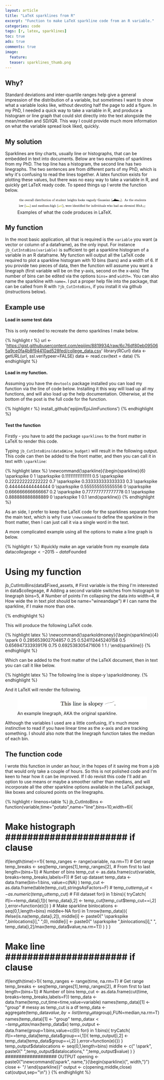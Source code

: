 ```yaml
---
layout: article
title: "LaTeX sparklines from R"
excerpt: "Function to make LaTeX sparkline code from an R variable."
categories: code
tags: [r, latex, sparklines]
toc: true
ads: true
comments: true
image:
  feature:
  teaser: sparklines_thumb.png
---
```


## Why?

Standard deviations and inter-quartile ranges help give a general impression of the distribution of a variable, but sometimes I want to show what a variable looks like, without devoting half the page to add a figure. In my PhD, I needed a quick way to take a variable in R, and produce a histogram or line graph that could slot directly into the text alongside the mean/median and SD/IQR. This way I could provide much more information on what the variable spread look liked, quickly.

## My solution

Sparklines are tiny charts, usually line or histographs, that can be embedded
 in text into documents. Below are two examples of sparklines from my PhD. The top
 line has a histogram, the second line has
 two linegraphs. The two sentences are
 from different parts of my PhD, which is why it's confusing to read the lines together.
 A latex function exists for plotting these values, but there was no easy
 way to take a variable in R, and quickly get LaTeX ready code. To speed things up I wrote the function below.

<figure>
	<a href="/images/sparklines_examples.png"><img src="/images/sparklines_examples.png"></a>
	<figcaption>Examples of what the code produces in LaTeX.</figcaption>
</figure>

## My function

In the most basic application, all that is required is the `variable` you want (a vector or column of a dataframe),
  as the only input. For instance `jb_CutIntoBins(variable)` is sufficient to get a sparkline histogram of a variable in an R dataframe. My function will output all the LaTeX code required to plot a sparkline
  histogram with 10 bins (bars) and a width of 6. If you provide two pieces of data, then the function will assume you want a
  linegraph (first variable will be on the y-axis, second on the x-axis) The number of bins can be edited via the options `bins=` and `width=`. You can also name the sparkline with `name=`. I put a proper help file into the package, that can
  be called from R with `?jb_CutIntoBins`, if you install it via github (instructions below).

## Example use

#### Load in some test data

This is only needed to recreate the demo sparklines I make below.

{% highlight r %}
url <- 'https://gist.githubusercontent.com/epijim/8819934/raw/6c76df80eb095065a9ce0fa4b8f94410ad528fed/college_data.csv'
 library(RCurl)
 data <- getURL(url, ssl.verifypeer=FALSE)
 data <- read.csv(text = data)
{% endhighlight %}

#### Load in my function.

Assuming you have the `devtools` package installed you can load my function via the line of code below. Installing it this way will load up all my functions, and will also load up the help documentation. Otherwise, at the bottom of the post is the full code for the function.

{% highlight r %}
install_github('epijim/EpiJimFunctions')
{% endhighlight %}

#### Test the function

Firstly - you have to add the package `sparklines` to the front matter in LaTeX to render this code.

Typing `jb_CutIntoBins(data$Wine_budget)` will result in the following output. This code can then be added to the front matter, and then you can call it in text with `\sparkline`:

{% highlight latex %}
\newcommand{\sparkline}{\begin{sparkline}{6}
 \sparkspike 0 1
 \sparkspike 0.111111111111111 0.5
 \sparkspike 0.222222222222222 0.7
 \sparkspike 0.333333333333333 0.3
 \sparkspike 0.444444444444444 0
 \sparkspike 0.555555555555556 0
 \sparkspike 0.666666666666667 0.2
 \sparkspike 0.777777777777778 0.1
 \sparkspike 0.888888888888889 0
 \sparkspike 1 0.1
\end{sparkline}}
{% endhighlight %}

As an side, I prefer to keep the LaTeX code for the sparklines separate from the main text, which is why I use `\newcommand` to define the sparkline in the front matter, then I can just call it via a single word in the text.

A more complicated example using all the options to make a line graph is below.

{% highlight r %}
#quickly make an age variable from my example data
  data$collegeage <- 2015 - data$Founded

# Using my function
jb_CutIntoBins(data$Fixed_assets, # First variable is the thing I'm interested in
  data$collegeage, # Adding a second variable switches from histograph to linegraph
  bins=5, # Number of points I'm collapsing the data into
  width=4, # How wide the in text plot should be
  name="wineandage") # I can name the sparkline, if I make more than one.

{% endhighlight %}

This will produce the following LaTeX code.

{% highlight latex %}
\newcommand{\sparkoldmoney}{\begin{sparkline}{4}
 \spark
   0   0.285653902704857
   0.25   0.524112445240158
   0.5   0.656947333939176
   0.75   0.692538305471606
   1   1
/ \end{sparkline}}
{% endhighlight %}

Which can be added to the front matter of the LaTeX document, then in text you can call
 it like below.

{% highlight latex %}
The following line is slope-y \sparkoldmoney.
{% endhighlight %}

And it LaTeX will render the following.

<figure>
	<a href="/images/sparklines_slopey.png"><img src="/images/sparklines_slopey.png"></a>
	<figcaption>An example linegraph, AKA the original sparkline.</figcaption>
</figure>

Although the variables I used are a little confusing, it's much more instinctive to
 read if you have linear time as the x-axis and are tracking something. I should also note
 that the linegraph function takes the median of each bin.

## The function code

I wrote this function in under an hour, in the hopes of it saving me
 from a job that would only take a couple of hours. So this is not polished code
 and I'm keen to hear how it can be improved. If I do revisit this code I'll add an
 option to use means or maybe a smoother rather than medians, and will incorporate all the other sparkline
 options available in the LaTeX package, like boxes and coloured points on the linegraphs.

{% highlight r linenos=table %}
jb_CutIntoBins <- function(variable,time="potato",name="line",bins=10,width=6){
  # Make histograph ###################### if clause ###########################
  if(length(time)==1){
    temp_ranges <- range(variable, na.rm=T) # Get range
    temp_breaks <- seq(temp_ranges[1],temp_ranges[2], # From first to last
                       length=(bins+1)) # Number of bins
    temp_cut <- as.data.frame(cut(variable,
                                  breaks=temp_breaks,labels=F))
    # Set up dataset
    temp_data <- data.frame(bin=1:bins,
                            value=c(NA)
    )
    temp_cut <- as.data.frame(table(temp_cut),stringsAsFactors=F) #
    temp_cut$temp_cut <- as.numeric(temp_cut$temp_cut)
    # Fill dataset
    for(i in 1:bins){
      tryCatch(
        if(i==temp_data[i,1]){
          temp_data[i,2] <- temp_cut[temp_cut$temp_cut==i,2]
        },error=function(e){})
    }
    # Make sparkline
    binlocations <- seq(0,1,length=bins)
    middle<-NA
    for(i in 1:nrow(temp_data)){
      ifelse(is.na(temp_data[i,2]),
             middle[i] <- paste0(" \\sparkspike ",binlocations[i]," ",0),
             middle[i] <- paste0(" \\sparkspike ",binlocations[i]," ",
                                 temp_data[i,2]/max(temp_data$value,na.rm=T))
      )
    }
  }
  # Make line ###################### if clause ###########################
  if(length(time)>1){
    temp_ranges <- range(time, na.rm=T) # Get range
    temp_breaks <- seq(temp_ranges[1],temp_ranges[2], # From first to last
                       length=(bins+1)) # Number of bins
    temp_cut <- as.data.frame(cut(time,
                                  breaks=temp_breaks,labels=F))
    temp_data <- data.frame(temp_cut,time=time,value=variable)
    names(temp_data)[1] <- "group" # messy as temp_cut is a df
    temp_data <- aggregate(temp_data$value,by=list(temp_data$group),FUN=median,na.rm=T)
    names(temp_data)[1] <- "group"
    temp_data$x <- temp_data$x/max(temp_data$x)
    temp_output <- data.frame(group=1:bins,value=c(0))
    for(i in 1:bins){
      tryCatch(
        if(i==temp_data[temp_data$group==i,1]){
          temp_output[i,2] <- temp_data[temp_data$group==i,2]
        },error=function(e){})
    }
    temp_output$datalocations <- seq(0,1,length=bins)
    middle <- c(" \\spark",
                paste0("   ",temp_output$datalocations,"   ",temp_output$value)
    )
  }
################### OUTPUT
  opening <- paste0("\\newcommand{\\spark",
                    name,"}{\\begin{sparkline}{",
                    width,"}")
  close <- "/ \\end{sparkline}}"
  output <- c(opening,middle,close)
  cat(output,sep="\n")
}
{% endhighlight %}
